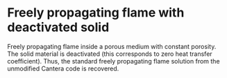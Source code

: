 # Freely propagating flame with deactivated solid

Freely propagating flame inside a porous medium with constant porosity. The solid material is deactivated (this corresponds to zero heat transfer coefficient).
Thus, the standard freely propagating flame solution from the unmodified Cantera code is recovered.
